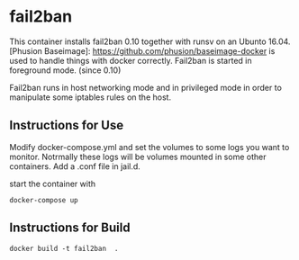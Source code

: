 # fail2ban

This container installs fail2ban 0.10 together with runsv on an Ubunto 16.04.
[Phusion Baseimage]: https://github.com/phusion/baseimage-docker is used to handle things with docker correctly.
Fail2ban is started in foreground mode. (since 0.10)

Fail2ban runs in host networking mode and in privileged mode in order to manipulate some iptables rules on the host.

## Instructions for Use

Modify docker-compose.yml and set the volumes to some logs you want to monitor. Notrmally these logs will be volumes mounted in some other containers.
Add a <servce>.conf file in jail.d.

start the container with
```
docker-compose up
```
## Instructions for Build
```
docker build -t fail2ban  .
```
